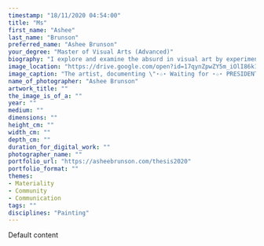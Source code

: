 ```yaml
---
timestamp: "18/11/2020 04:54:00"
title: "Ms"
first_name: "Ashee"
last_name: "Brunson"
preferred_name: "Ashee Brunson"
your_degree: "Master of Visual Arts (Advanced)"
biography: "I explore and examine the absurd in visual art by experimenting with painting and animation. Through the lens of our digital world, I use two and three dimensional elements within paintings to push the boundaries of how we perceive casual interactions from behind a screen. My work addresses humanity’s instinct to turn to the comfort of humour when reality becomes too harsh. I am interested in contrasting flat and raised surfaces, as well as matte and glossy finishes. Following a painting’s completion, I further investigate the process by reintroducing it back into a cybernated world as I animate digitally. I am interested in making work that tells a story, and moments frozen in time."
image_location: "https://drive.google.com/open?id=17qynZpwZY5m_iOlI86k1kA5fHuLlpiGL"
image_caption: "The artist, documenting \"⋆☆⋆ Waiting for ⋆☆⋆ PRESIDENTIAL RESULTS Like…\""
name_of_photographer: "Ashee Brunson"
artwork_title: ""
the_image_is_of_a: ""
year: ""
medium: ""
dimensions: ""
height_cm: ""
width_cm: ""
depth_cm: ""
duration_for_digital_work: ""
photographer_name: ""
portfolio_url: "https://asheebrunson.com/thesis2020"
portfolio_format: ""
themes:
- Materiality
- Community
- Communication
tags: ""
disciplines: "Painting"
---
```


Default content